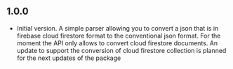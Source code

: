 ## 1.0.0

- Initial version. A simple parser allowing you to convert a json that is in firebase cloud firestore format to the conventional json format.
  For the moment the API only allows to convert cloud firestore documents. An update to support the conversion of cloud firestore collection is planned for the next updates of the package
